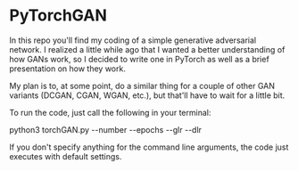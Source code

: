 # PyTorchGAN

In this repo you'll find my coding of a simple generative adversarial network. I realized a little while ago that I wanted a better understanding of how GANs work, so I decided to write one in PyTorch as well as a brief presentation on how they work.

My plan is to, at some point, do a similar thing for a couple of other GAN variants (DCGAN, CGAN, WGAN, etc.), but that'll have to wait for a little bit. 

To run the code, just call the following in your terminal:

python3 torchGAN.py --number <number that you want to generate> --epochs <the number of epochs> --glr <the generation learning rate> --dlr <the discriminator learning rate>
  
If you don't specify anything for the command line arguments, the code just executes with default settings.
